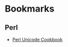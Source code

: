 # Bookmarks

## Perl
* [Perl Unicode Cookbook](https://www.perl.com/pub/2012/04/perlunicook-standard-preamble.html/)
